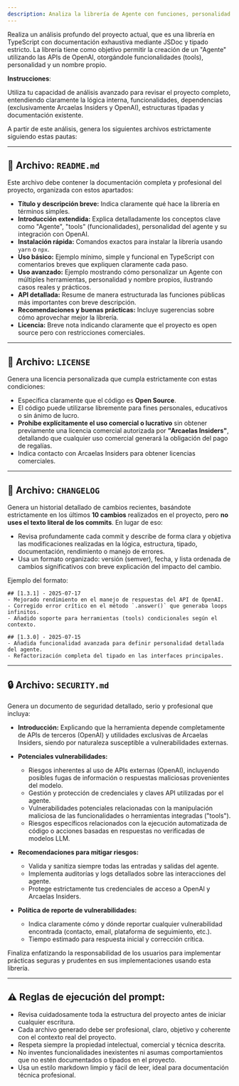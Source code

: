 ```yaml
---
description: Analiza la librería de Agente con funciones, personalidad y nombre (OpenAI + Arcaelas Insiders) y genera documentación completa.
---
```


Realiza un análisis profundo del proyecto actual, que es una librería en TypeScript con documentación exhaustiva mediante JSDoc y tipado estricto. La librería tiene como objetivo permitir la creación de un "Agente" utilizando las APIs de OpenAI, otorgándole funcionalidades (tools), personalidad y un nombre propio.

**Instrucciones**:

Utiliza tu capacidad de análisis avanzado para revisar el proyecto completo, entendiendo claramente la lógica interna, funcionalidades, dependencias (exclusivamente Arcaelas Insiders y OpenAI), estructuras tipadas y documentación existente.

A partir de este análisis, genera los siguientes archivos estrictamente siguiendo estas pautas:

---

## 📖 Archivo: `README.md`

Este archivo debe contener la documentación completa y profesional del proyecto, organizada con estos apartados:

- **Título y descripción breve:** Indica claramente qué hace la librería en términos simples.
- **Introducción extendida:** Explica detalladamente los conceptos clave como "Agente", "tools" (funcionalidades), personalidad del agente y su integración con OpenAI.
- **Instalación rápida:** Comandos exactos para instalar la librería usando `yarn` o `npx`.
- **Uso básico:** Ejemplo mínimo, simple y funcional en TypeScript con comentarios breves que expliquen claramente cada paso.
- **Uso avanzado:** Ejemplo mostrando cómo personalizar un Agente con múltiples herramientas, personalidad y nombre propios, ilustrando casos reales y prácticos.
- **API detallada:** Resume de manera estructurada las funciones públicas más importantes con breve descripción.
- **Recomendaciones y buenas prácticas:** Incluye sugerencias sobre cómo aprovechar mejor la librería.
- **Licencia:** Breve nota indicando claramente que el proyecto es open source pero con restricciones comerciales.

---

## 📜 Archivo: `LICENSE`

Genera una licencia personalizada que cumpla estrictamente con estas condiciones:

- Especifica claramente que el código es **Open Source**.
- El código puede utilizarse libremente para fines personales, educativos o sin ánimo de lucro.
- **Prohíbe explícitamente el uso comercial o lucrativo** sin obtener previamente una licencia comercial autorizada por **"Arcaelas Insiders"**, detallando que cualquier uso comercial generará la obligación del pago de regalías.
- Indica contacto con Arcaelas Insiders para obtener licencias comerciales.

---

## 📒 Archivo: `CHANGELOG`

Genera un historial detallado de cambios recientes, basándote estrictamente en los últimos **10 cambios** realizados en el proyecto, pero **no uses el texto literal de los commits**. En lugar de eso:

- Revisa profundamente cada commit y describe de forma clara y objetiva las modificaciones realizadas en la lógica, estructura, tipado, documentación, rendimiento o manejo de errores.
- Usa un formato organizado: versión (semver), fecha, y lista ordenada de cambios significativos con breve explicación del impacto del cambio.

Ejemplo del formato:

```
## [1.3.1] - 2025-07-17
- Mejorado rendimiento en el manejo de respuestas del API de OpenAI.
- Corregido error crítico en el método `.answer()` que generaba loops infinitos.
- Añadido soporte para herramientas (tools) condicionales según el contexto.

## [1.3.0] - 2025-07-15
- Añadida funcionalidad avanzada para definir personalidad detallada del agente.
- Refactorización completa del tipado en las interfaces principales.
```

---

## 🔒 Archivo: `SECURITY.md`

Genera un documento de seguridad detallado, serio y profesional que incluya:

- **Introducción:** Explicando que la herramienta depende completamente de APIs de terceros (OpenAI) y utilidades exclusivas de Arcaelas Insiders, siendo por naturaleza susceptible a vulnerabilidades externas.
- **Potenciales vulnerabilidades:**

  - Riesgos inherentes al uso de APIs externas (OpenAI), incluyendo posibles fugas de información o respuestas maliciosas provenientes del modelo.
  - Gestión y protección de credenciales y claves API utilizadas por el agente.
  - Vulnerabilidades potenciales relacionadas con la manipulación maliciosa de las funcionalidades o herramientas integradas ("tools").
  - Riesgos específicos relacionados con la ejecución automatizada de código o acciones basadas en respuestas no verificadas de modelos LLM.

- **Recomendaciones para mitigar riesgos:**

  - Valida y sanitiza siempre todas las entradas y salidas del agente.
  - Implementa auditorías y logs detallados sobre las interacciones del agente.
  - Protege estrictamente tus credenciales de acceso a OpenAI y Arcaelas Insiders.

- **Política de reporte de vulnerabilidades:**

  - Indica claramente cómo y dónde reportar cualquier vulnerabilidad encontrada (contacto, email, plataforma de seguimiento, etc.).
  - Tiempo estimado para respuesta inicial y corrección crítica.

Finaliza enfatizando la responsabilidad de los usuarios para implementar prácticas seguras y prudentes en sus implementaciones usando esta librería.

---

## ⚠️ Reglas de ejecución del prompt:

- Revisa cuidadosamente toda la estructura del proyecto antes de iniciar cualquier escritura.
- Cada archivo generado debe ser profesional, claro, objetivo y coherente con el contexto real del proyecto.
- Respeta siempre la propiedad intelectual, comercial y técnica descrita.
- No inventes funcionalidades inexistentes ni asumas comportamientos que no estén documentados o tipados en el proyecto.
- Usa un estilo markdown limpio y fácil de leer, ideal para documentación técnica profesional.
